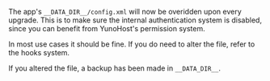 The app's `__DATA_DIR__/config.xml` will now be overidden upon every upgrade. This is to make sure the internal authentication system is disabled, since you can benefit from YunoHost's permission system.

In most use cases it should be fine. If you do need to alter the file, refer to the hooks system.

If you altered the file, a backup has been made in `__DATA_DIR__`.
